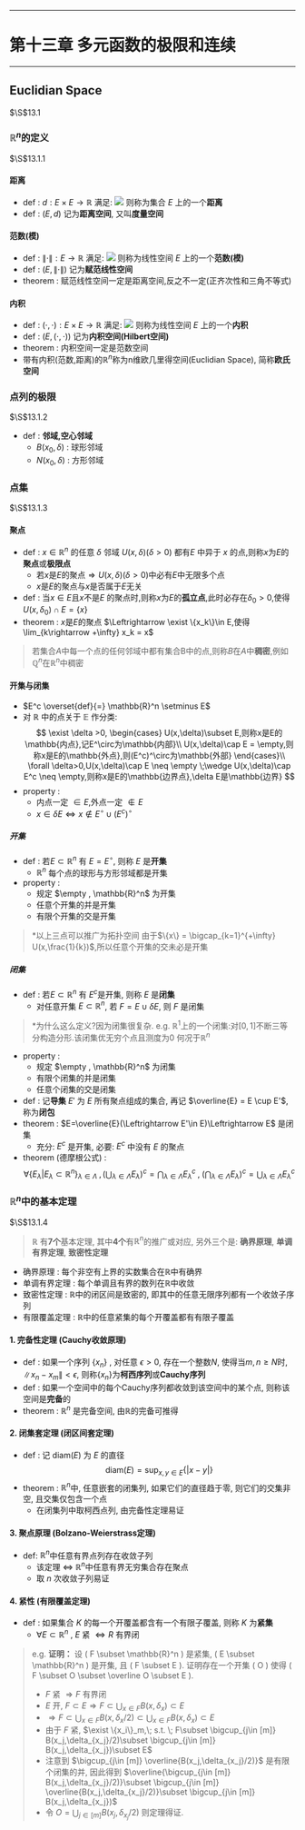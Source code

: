 ___

# 第十三章 多元函数的极限和连续 

___

## Euclidian Space
$\S$13.1
### $\mathbb R^n$的定义
$\S$13.1.1
#### 距离
- def : $d : E\times E\rightarrow \mathbb R$ 满足: 
![](images/0909-1.png)
则称为集合 $E$ 上的一个**距离**
- def : $(E,d)$ 记为**距离空间**, 又叫**度量空间**
#### 范数(模)
- def : $\|\cdot\| : E\rightarrow \mathbb R$ 满足: 
![](images/0909-2.png)
则称为线性空间 $E$ 上的一个**范数(模)**
- def : $(E,\|\cdot\|)$ 记为**赋范线性空间**
- theorem : 赋范线性空间一定是距离空间,反之不一定(正齐次性和三角不等式)
#### 内积
- def : $(\cdot,\cdot) : E\times E\rightarrow\mathbb R$ 满足: 
![](images/0909-3.png)
则称为线性空间 $E$ 上的一个**内积**
- def : $(E,(\cdot,\cdot))$ 记为**内积空间(Hilbert空间)**
- theorem : 内积空间一定是范数空间
- 带有内积(范数,距离)的$\mathbb R^n$称为n维欧几里得空间(Euclidian Space), 简称**欧氏空间**

### 点列的极限
$\S$13.1.2
- def : **邻域,空心邻域**
  - $B(x_0,\delta)$ : 球形邻域
  - $N(x_0,\delta)$ : 方形邻域
### 点集
$\S$13.1.3
#### 聚点
- def : $x\in \mathbb{R}^n$ 的任意 $\delta$ 邻域 $U(x,\delta)(\delta > 0)$ 都有$E$ 中异于 $x$ 的点,则称$x$为$E$的**聚点**或**极限点** 
  - 若$x$是$E$的聚点$\Rightarrow U(x,\delta)(\delta > 0)$中必有$E$中无限多个点
  - $x$是$E$的聚点与$x$是否属于$E$无关
- def : 当$x\in E$且$x$不是$E$ 的聚点时,则称$x$为$E$的**孤立点**,此时必存在$\delta_0>0$,使得$U(x,\delta_0)\cap E=\{x\}$
- theorem : $x$是$E$的聚点 $\Leftrightarrow \exist \{x_k\}\in E,使得\lim_{k\rightarrow +\infty} x_k = x$ 
> 若集合$A$中每一个点的任何邻域中都有集合B中的点,则称$B$在$A$中**稠密**,例如$\mathbb{Q}^n$在$\mathbb{R}^n$中稠密
#### 开集与闭集
- $E^c \overset{def}{=} \mathbb{R}^n \setminus E$
- 对 $\mathbb{R}$ 中的点关于 $\mathbb{E}$ 作分类:
$$ \exist \delta >0, 
\begin{cases}
U(x,\delta)\subset E,则称x是E的\mathbb{内点},记E^\circ为\mathbb{内部}\\
U(x,\delta)\cap E = \empty,则称x是E的\mathbb{外点},则(E^c)^\circ为\mathbb{外部}
\end{cases}\\
\forall \delta>0,U(x,\delta)\cap E \neq \empty \;\wedge U(x,\delta)\cap E^c \neq \empty,则称x是E的\mathbb{边界点},\delta E是\mathbb{边界}
$$
- property : 
  - 内点一定 $\in E$,外点一定 $\notin E$ 
  - $x \in\delta E\Leftrightarrow x\notin E^\circ \cup (E^c)^\circ$
##### 开集
- def : 若$E\subset \mathbb{R}^n$ 有 $E=E^\circ$, 则称 $E$ 是**开集**
  - $\mathbb{R}^n$ 每个点的球形与方形邻域都是开集
- property : 
  - 规定 $\empty , \mathbb{R}^n$ 为开集
  - 任意个开集的并是开集
  - 有限个开集的交是开集
> *以上三点可以推广为拓扑空间
> 由于$\{x\} = \bigcap_{k=1}^{+\infty} U(x,\frac{1}{k})$,所以任意个开集的交未必是开集
##### 闭集
- def : 若$E\subset \mathbb{R}^n$ 有 $E^c$是开集, 则称 $E$ 是**闭集**
  - 对任意开集 $E\subset \mathbb{R}^n$, 若 $F=E\cup \delta E$, 则 $F$ 是闭集
> *为什么这么定义?因为闭集很复杂.
> e.g.  $\mathbb{R}^1$上的一个闭集:对$[0,1]$不断三等分构造分形.该闭集优无穷个点且测度为0
> 何况于$\mathbb{R}^n$
- property :
  - 规定 $\empty , \mathbb{R}^n$ 为闭集
  - 有限个闭集的并是闭集
  - 任意个闭集的交是闭集
- def : 记**导集** $E'$ 为 $E$ 所有聚点组成的集合, 再记 $\overline{E} = E \cup E'$, 称为**闭包**
- theorem : $E=\overline{E}(\Leftrightarrow E'\in E)\Leftrightarrow E$ 是闭集 
  - 充分: $E^c$ 是开集, 必要: $E^c$ 中没有 $E$ 的聚点
- theorem (德摩根公式) : 
$$
\forall \{E_\lambda|E_\lambda \subset \mathbb{R}^n\}_{\lambda\in\Lambda}\;,\left(\bigcup_{\lambda \in \Lambda}E_\lambda\right)^c = \bigcap_{\lambda \in \Lambda}E_\lambda^c\;, \; \left(\bigcap_{\lambda \in \Lambda}E_\lambda\right)^c = \bigcup_{\lambda \in \Lambda}E_\lambda^c
$$ 
### $\mathbb{R}^n$中的基本定理
$\S$13.1.4
> $\mathbb{R}$ 有**7个**基本定理, 其中**4个**有$\mathbb{R}^n$的推广或对应, 另外三个是: **确界原理**, **单调有界定理**, **致密性定理**
- 确界原理 : 每个非空有上界的实数集合在$\mathbb{R}$中有确界
- 单调有界定理 : 每个单调且有界的数列在$\mathbb{R}$中收敛
- 致密性定理 : $\mathbb{R}$中的闭区间是致密的, 即其中的任意无限序列都有一个收敛子序列
- 有限覆盖定理 : $\mathbb{R}$中的任意紧集的每个开覆盖都有有限子覆盖

#### 1. 完备性定理 (Cauchy收敛原理)
- def : 如果一个序列 $\{x_n\}$ , 对任意 $\epsilon > 0$, 存在一个整数$N$, 使得当$m, n \geq N$时, $\|x_n - x_m\| < \epsilon$, 则称$\{x_n\}$为**柯西序列**或**Cauchy序列**
- def : 如果一个空间中的每个Cauchy序列都收敛到该空间中的某个点, 则称该空间是**完备**的
- theorem : $\mathbb{R}^n$ 是完备空间, 由$\mathbb{R}$的完备可推得
  
#### 2. 闭集套定理 (闭区间套定理)
- def : 记 $\text{diam}(E)$ 为 $E$ 的直径
$$\text{diam}(E)=\sup_{x,y \in E} \{|x-y|\}$$
- theorem : $\mathbb{R}^n$中, 任意嵌套的闭集列, 如果它们的直径趋于零, 则它们的交集非空, 且交集仅包含一个点
  - 在闭集列中取柯西点列, 由完备性定理易证
#### 3. 聚点原理 (Bolzano-Weierstrass定理)
- def: $\mathbb{R}^n$中任意有界点列存在收敛子列
  - 该定理 $\Leftrightarrow$ $\mathbb{R}^n$中任意有界无穷集合存在聚点
  - 取 $n$ 次收敛子列易证

#### 4. 紧性 (有限覆盖定理) 
- def : 如果集合 $K$ 的每一个开覆盖都含有一个有限子覆盖, 则称 $K$ 为**紧集**
  - $\forall E\subset \mathbb R^n$ , $E$ 紧 $\Leftrightarrow R$ 有界闭 
> e.g. **证明：** 设 \( F \subset \mathbb{R}^n \) 是紧集, \( E \subset \mathbb{R}^n \) 是开集, 且 \( F \subset E \). 证明存在一个开集 \( O \) 使得 \( F \subset O \subset \overline O \subset E \). 
> - $F$ 紧 $\Rightarrow F$ 有界闭
> - $E$ 开, $F\subset E \Rightarrow F\subset \bigcup_{x\in F} B(x,\delta_x)\subset E$
> - $\Rightarrow F\subset \bigcup_{x\in F} B(x,\delta_x/2)\subset \bigcup_{x\in F} B(x,\delta_x)\subset E$
> - 由于 $F$ 紧, $\exist \{x_i\}_m,\; s.t. \; F\subset \bigcup_{j\in [m]} B(x_j,\delta_{x_j}/2)\subset \bigcup_{j\in [m]} B(x_j,\delta_{x_j})\subset E$
> - 注意到 $\bigcup_{j\in [m]} \overline{B(x_j,\delta_{x_j}/2)}$ 是有限个闭集的并, 因此得到 $\overline{\bigcup_{j\in [m]} B(x_j,\delta_{x_j}/2)}\subset \bigcup_{j\in [m]} \overline{B(x_j,\delta_{x_j}/2)}\subset \bigcup_{j\in [m]} B(x_j,\delta_{x_j})$
> - 令 $O=\bigcup_{j\in [m]} B(x_j,\delta_{x_j}/2)$ 则定理得证.

